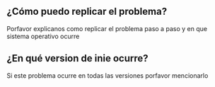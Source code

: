 ## ¿Cómo puedo replicar el problema?
Porfavor explicanos como replicar el problema paso a paso y en que sistema operativo ocurre

## ¿En qué version de inie ocurre?
Si este problema ocurre en todas las versiones porfavor mencionarlo
